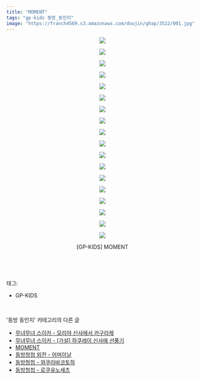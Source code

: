 ```yaml
---
title: "MOMENT"
tags: "gp-kids 동방_동인지"
image: "https://franch4569.s3.amazonaws.com/doujin/ghap/3522/001.jpg"
---
```

<div class="article">
<p style="text-align: center; clear: none; float: none;"><img src="{{ site.imgserver2 }}/ghap/3522/001.jpg"/></p>
<p style="text-align: center; clear: none; float: none;"><img src="{{ site.imgserver2 }}/ghap/3522/002.jpg"/></p>
<p style="text-align: center; clear: none; float: none;"><img src="{{ site.imgserver2 }}/ghap/3522/003.jpg"/></p>
<p style="text-align: center; clear: none; float: none;"><img src="{{ site.imgserver2 }}/ghap/3522/004.jpg"/></p>
<p style="text-align: center; clear: none; float: none;"><img src="{{ site.imgserver2 }}/ghap/3522/005.jpg"/></p>
<p style="text-align: center; clear: none; float: none;"><img src="{{ site.imgserver2 }}/ghap/3522/006.jpg"/></p>
<p style="text-align: center; clear: none; float: none;"><img src="{{ site.imgserver2 }}/ghap/3522/007.jpg"/></p>
<p style="text-align: center; clear: none; float: none;"><img src="{{ site.imgserver2 }}/ghap/3522/008.jpg"/></p>
<p style="text-align: center; clear: none; float: none;"><img src="{{ site.imgserver2 }}/ghap/3522/009.jpg"/></p>
<p style="text-align: center; clear: none; float: none;"><img src="{{ site.imgserver2 }}/ghap/3522/010.jpg"/></p>
<p style="text-align: center; clear: none; float: none;"><img src="{{ site.imgserver2 }}/ghap/3522/011.jpg"/></p>
<p style="text-align: center; clear: none; float: none;"><img src="{{ site.imgserver2 }}/ghap/3522/012.jpg"/></p>
<p style="text-align: center; clear: none; float: none;"><img src="{{ site.imgserver2 }}/ghap/3522/013.jpg"/></p>
<p style="text-align: center; clear: none; float: none;"><img src="{{ site.imgserver2 }}/ghap/3522/014.jpg"/></p>
<p style="text-align: center; clear: none; float: none;"><img src="{{ site.imgserver2 }}/ghap/3522/015.jpg"/></p>
<p style="text-align: center; clear: none; float: none;"><img src="{{ site.imgserver2 }}/ghap/3522/016.jpg"/></p>
<p style="text-align: center; clear: none; float: none;"><img src="{{ site.imgserver2 }}/ghap/3522/017.jpg"/></p>
<p style="text-align: center; clear: none; float: none;"><img src="{{ site.imgserver2 }}/ghap/3522/018.jpg"/></p>
<p style="text-align: center; clear: none; float: none;">[GP-KIDS] MOMENT</p>
<p><br/></p>
</div><br/>
<div class="tagTrail">
<p>태그: </p>
<ul>
<li>GP-KIDS</li>
</ul>
</div><br/>
<div class="another">
<p>'동방 동인지' 카테고리의 다른 글</p>
<ul>
<li><a href="/ghap_3524">무녀무녀 스이카 - 모리야 신사에서 카구라제</a></li>
<li><a href="/ghap_3523">무녀무녀 스이카 - [가설] 하쿠레이 신사에 선풍기</a></li>
<li><a href="/ghap_3522">MOMENT</a></li>
<li><a href="/ghap_3521">동방청첩 외전 - 어머이날</a></li>
<li><a href="/ghap_3520">동방청첩 - 와쿠라바코토하</a></li>
<li><a href="/ghap_3519">동방청첩 - 로쿠유노세츠</a></li>
</ul>
</div><br/>
<div class="cb_module cb_fluid">
<div class="cb_wrt cb_profile">
</div><!-- commentList close -->
</div><br/>
